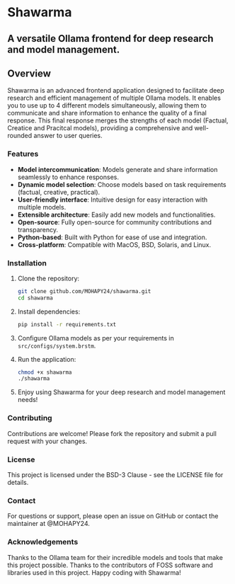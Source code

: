 # Shawarma
## A versatile Ollama frontend for deep research and model management.

## Overview
Shawarma is an advanced frontend application designed to facilitate deep research and efficient management of multiple Ollama models. It enables you to use up to 4 different models simultaneously, allowing them to communicate and share information to enhance the quality of a final response. This final response merges the strengths of each model (Factual, Creatice and Pracitcal models), providing a comprehensive and well-rounded answer to user queries.

### Features
- **Model intercommunication**: Models generate and share information seamlessly to enhance responses.
- **Dynamic model selection**: Choose models based on task requirements (factual, creative, practical).
- **User-friendly interface**: Intuitive design for easy interaction with multiple models.
- **Extensible architecture**: Easily add new models and functionalities.
- **Open-source**: Fully open-source for community contributions and transparency.
- **Python-based**: Built with Python for ease of use and integration.
- **Cross-platform**: Compatible with MacOS, BSD, Solaris, and Linux.

### Installation
1. Clone the repository:
   ```bash
   git clone github.com/MOHAPY24/shawarma.git
   cd shawarma
   ```

2. Install dependencies:
   ```bash
   pip install -r requirements.txt
   ```
3. Configure Ollama models as per your requirements in `src/configs/system.brstm`.
4. Run the application:
   ```bash
   chmod +x shawarma
   ./shawarma
   ```
5. Enjoy using Shawarma for your deep research and model management needs!

### Contributing
Contributions are welcome! Please fork the repository and submit a pull request with your changes.

### License
This project is licensed under the BSD-3 Clause - see the LICENSE file for details.


### Contact
For questions or support, please open an issue on GitHub or contact the maintainer at @MOHAPY24.

### Acknowledgements
Thanks to the Ollama team for their incredible models and tools that make this project possible.
Thanks to the contributors of FOSS software and libraries used in this project.
Happy coding with Shawarma!

